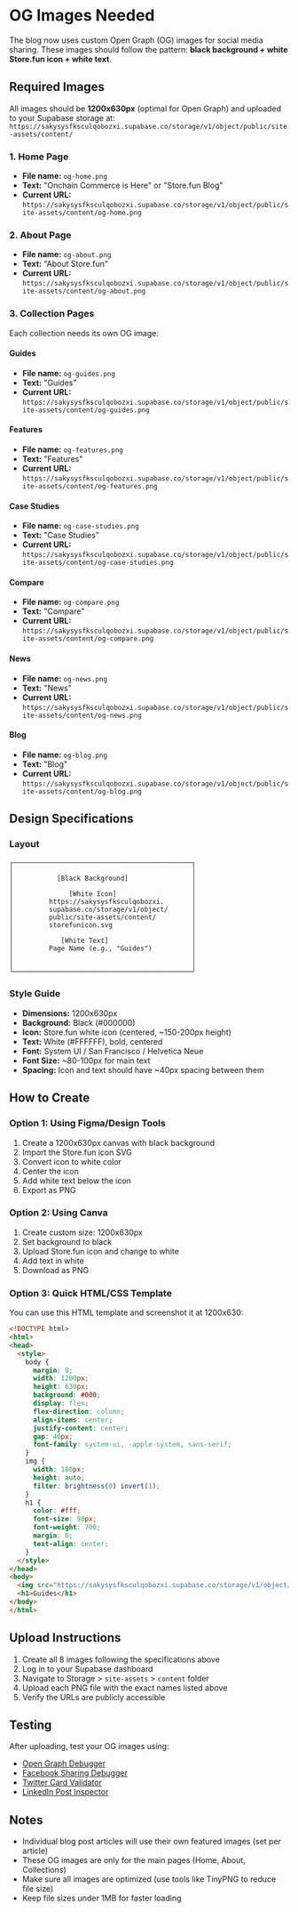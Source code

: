 # OG Images Needed

The blog now uses custom Open Graph (OG) images for social media sharing. These images should follow the pattern: **black background + white Store.fun icon + white text**.

## Required Images

All images should be **1200x630px** (optimal for Open Graph) and uploaded to your Supabase storage at:
`https://sakysysfksculqobozxi.supabase.co/storage/v1/object/public/site-assets/content/`

### 1. Home Page
- **File name:** `og-home.png`
- **Text:** "Onchain Commerce is Here" or "Store.fun Blog"
- **Current URL:** `https://sakysysfksculqobozxi.supabase.co/storage/v1/object/public/site-assets/content/og-home.png`

### 2. About Page
- **File name:** `og-about.png`
- **Text:** "About Store.fun"
- **Current URL:** `https://sakysysfksculqobozxi.supabase.co/storage/v1/object/public/site-assets/content/og-about.png`

### 3. Collection Pages
Each collection needs its own OG image:

#### Guides
- **File name:** `og-guides.png`
- **Text:** "Guides"
- **Current URL:** `https://sakysysfksculqobozxi.supabase.co/storage/v1/object/public/site-assets/content/og-guides.png`

#### Features
- **File name:** `og-features.png`
- **Text:** "Features"
- **Current URL:** `https://sakysysfksculqobozxi.supabase.co/storage/v1/object/public/site-assets/content/og-features.png`

#### Case Studies
- **File name:** `og-case-studies.png`
- **Text:** "Case Studies"
- **Current URL:** `https://sakysysfksculqobozxi.supabase.co/storage/v1/object/public/site-assets/content/og-case-studies.png`

#### Compare
- **File name:** `og-compare.png`
- **Text:** "Compare"
- **Current URL:** `https://sakysysfksculqobozxi.supabase.co/storage/v1/object/public/site-assets/content/og-compare.png`

#### News
- **File name:** `og-news.png`
- **Text:** "News"
- **Current URL:** `https://sakysysfksculqobozxi.supabase.co/storage/v1/object/public/site-assets/content/og-news.png`

#### Blog
- **File name:** `og-blog.png`
- **Text:** "Blog"
- **Current URL:** `https://sakysysfksculqobozxi.supabase.co/storage/v1/object/public/site-assets/content/og-blog.png`

## Design Specifications

### Layout
```
┌─────────────────────────────────────────────┐
│                                             │
│           [Black Background]                │
│                                             │
│              [White Icon]                   │
│         https://sakysysfksculqobozxi.       │
│         supabase.co/storage/v1/object/      │
│         public/site-assets/content/         │
│         storefunicon.svg                    │
│                                             │
│            [White Text]                     │
│         Page Name (e.g., "Guides")          │
│                                             │
│                                             │
└─────────────────────────────────────────────┘
```

### Style Guide
- **Dimensions:** 1200x630px
- **Background:** Black (#000000)
- **Icon:** Store.fun white icon (centered, ~150-200px height)
- **Text:** White (#FFFFFF), bold, centered
- **Font:** System UI / San Francisco / Helvetica Neue
- **Font Size:** ~80-100px for main text
- **Spacing:** Icon and text should have ~40px spacing between them

## How to Create

### Option 1: Using Figma/Design Tools
1. Create a 1200x630px canvas with black background
2. Import the Store.fun icon SVG
3. Convert icon to white color
4. Center the icon
5. Add white text below the icon
6. Export as PNG

### Option 2: Using Canva
1. Create custom size: 1200x630px
2. Set background to black
3. Upload Store.fun icon and change to white
4. Add text in white
5. Download as PNG

### Option 3: Quick HTML/CSS Template
You can use this HTML template and screenshot it at 1200x630:

```html
<!DOCTYPE html>
<html>
<head>
  <style>
    body {
      margin: 0;
      width: 1200px;
      height: 630px;
      background: #000;
      display: flex;
      flex-direction: column;
      align-items: center;
      justify-content: center;
      gap: 40px;
      font-family: system-ui, -apple-system, sans-serif;
    }
    img {
      width: 180px;
      height: auto;
      filter: brightness(0) invert(1);
    }
    h1 {
      color: #fff;
      font-size: 90px;
      font-weight: 700;
      margin: 0;
      text-align: center;
    }
  </style>
</head>
<body>
  <img src="https://sakysysfksculqobozxi.supabase.co/storage/v1/object/public/site-assets/content/storefunicon.svg" alt="Store.fun">
  <h1>Guides</h1>
</body>
</html>
```

## Upload Instructions

1. Create all 8 images following the specifications above
2. Log in to your Supabase dashboard
3. Navigate to Storage > `site-assets` > `content` folder
4. Upload each PNG file with the exact names listed above
5. Verify the URLs are publicly accessible

## Testing

After uploading, test your OG images using:
- [Open Graph Debugger](https://www.opengraph.xyz/)
- [Facebook Sharing Debugger](https://developers.facebook.com/tools/debug/)
- [Twitter Card Validator](https://cards-dev.twitter.com/validator)
- [LinkedIn Post Inspector](https://www.linkedin.com/post-inspector/)

## Notes

- Individual blog post articles will use their own featured images (set per article)
- These OG images are only for the main pages (Home, About, Collections)
- Make sure all images are optimized (use tools like TinyPNG to reduce file size)
- Keep file sizes under 1MB for faster loading

